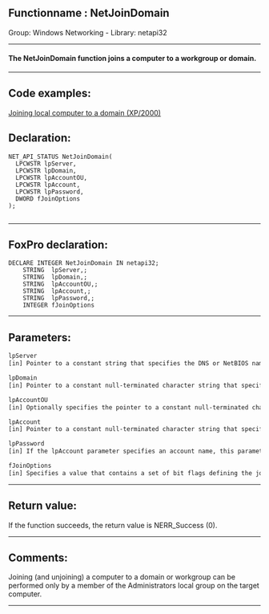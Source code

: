 <link rel="stylesheet" type="text/css" href="../../css/win32api.css">  
<link rel="stylesheet" href="https://cdnjs.cloudflare.com/ajax/libs/font-awesome/4.7.0/css/font-awesome.min.css">

## Functionname : NetJoinDomain
Group: Windows Networking - Library: netapi32    
***  


#### The NetJoinDomain function joins a computer to a workgroup or domain.

***  


## Code examples:
[Joining local computer to a domain (XP/2000)](../../samples/sample_439.md)  

## Declaration:
```foxpro  
NET_API_STATUS NetJoinDomain(
  LPCWSTR lpServer,
  LPCWSTR lpDomain,
  LPCWSTR lpAccountOU,
  LPCWSTR lpAccount,
  LPCWSTR lpPassword,
  DWORD fJoinOptions
);
  
```  
***  


## FoxPro declaration:
```foxpro  
DECLARE INTEGER NetJoinDomain IN netapi32;
	STRING  lpServer,;
	STRING  lpDomain,;
	STRING  lpAccountOU,;
	STRING  lpAccount,;
	STRING  lpPassword,;
	INTEGER fJoinOptions  
```  
***  


## Parameters:
```txt  
lpServer
[in] Pointer to a constant string that specifies the DNS or NetBIOS name of the computer on which to call the function.

lpDomain
[in] Pointer to a constant null-terminated character string that specifies the name of the domain or workgroup to join.

lpAccountOU
[in] Optionally specifies the pointer to a constant null-terminated character string that contains the RFC 1779 format name of the organizational unit (OU) for the computer account.

lpAccount
[in] Pointer to a constant null-terminated character string that specifies the account name to use when connecting to the domain controller.

lpPassword
[in] If the lpAccount parameter specifies an account name, this parameter must point to the password to use when connecting to the domain controller.

fJoinOptions
[in] Specifies a value that contains a set of bit flags defining the join options.  
```  
***  


## Return value:
If the function succeeds, the return value is NERR_Success (0).  
***  


## Comments:
Joining (and unjoining) a computer to a domain or workgroup can be performed only by a member of the Administrators local group on the target computer.   
  
***  

